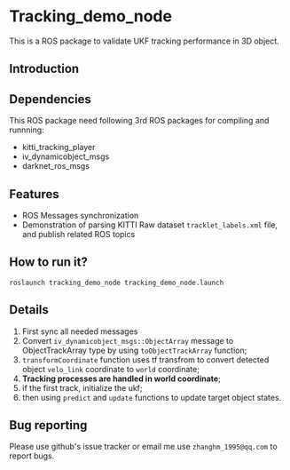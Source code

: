 # Tracking_demo_node
This is a ROS package to validate UKF tracking performance in 3D object.

## Introduction


## Dependencies
This ROS package need following 3rd ROS packages for compiling and runnning:

- kitti_tracking_player
- iv_dynamicobject_msgs
- darknet_ros_msgs

## Features
- ROS Messages synchronization
- Demonstration of parsing KITTI Raw dataset `tracklet_labels.xml` file, and publish related ROS topics


## How to run it?
```
roslaunch tracking_demo_node tracking_demo_node.launch
```

## Details
1. First sync all needed messages
2. Convert `iv_dynamicobject_msgs::ObjectArray` message to ObjectTrackArray type by using `toObjectTrackArray` function;
3. `transformCoordinate` function uses tf transfrom to convert detected object `velo_link` coordinate to `world` coordinate;
4. **Tracking processes are handled in world coordinate**;
5. if the first track, initialize the ukf;
6. then using `predict` and `update` functions to update target object states.

## Bug reporting
Please use github's issue tracker or email me use `zhanghm_1995@qq.com` to report bugs.